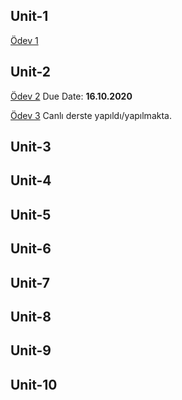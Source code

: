 ## Unit-1


[Ödev 1](Unit1-Practice1.pdf)

## Unit-2

[Ödev 2](Unit2-Practice1.pdf) Due Date: **16.10.2020**

[Ödev 3](Unit2-Practice2.pdf) Canlı derste yapıldı/yapılmakta.

## Unit-3

## Unit-4

## Unit-5

## Unit-6

## Unit-7

## Unit-8

## Unit-9

## Unit-10


